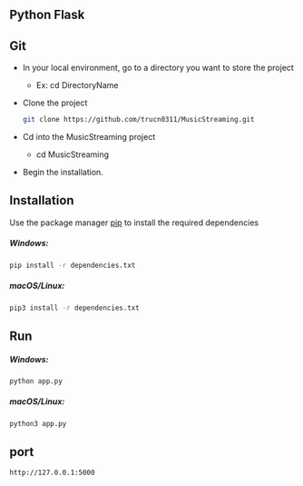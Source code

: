 ## Python Flask

## Git
 - In your local environment, go to a directory you want to store the project
 
   - Ex: cd DirectoryName
 
 - Clone the project
    ```zsh
    git clone https://github.com/trucn0311/MusicStreaming.git 
    ```
- Cd into the MusicStreaming project

   - cd MusicStreaming
   
- Begin the installation.
 

## Installation

Use the package manager [pip](https://pip.pypa.io/en/stable/) to install the required dependencies

##### Windows:
```zsh
pip install -r dependencies.txt 
```

##### macOS/Linux:
```zsh
pip3 install -r dependencies.txt
```

## Run

##### Windows:
```zsh
python app.py
```
##### macOS/Linux:
```zsh
python3 app.py
```

## port
```zsh
http://127.0.0.1:5000
```




